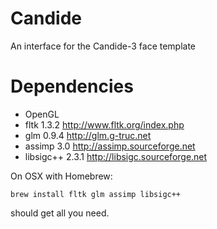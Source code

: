 Candide
=======

An interface for the Candide-3 face template

Dependencies
============

* OpenGL 
* fltk 1.3.2 http://www.fltk.org/index.php 
* glm 0.9.4 http://glm.g-truc.net
* assimp 3.0 http://assimp.sourceforge.net
* libsigc++ 2.3.1 http://libsigc.sourceforge.net

On OSX with Homebrew:

    brew install fltk glm assimp libsigc++

should get all you need.



